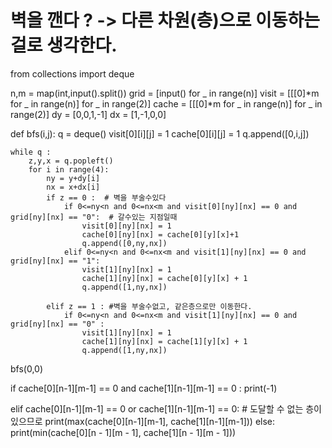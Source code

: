# 벽을 깬다 ? -> 다른 차원(층)으로 이동하는걸로 생각한다.

from collections import deque

n,m = map(int,input().split())
grid = [input() for _ in range(n)]
visit = [[[0]*m for _ in range(n)] for _ in range(2)]
cache = [[[0]*m for _ in range(n)] for _ in range(2)]
dy = [0,0,1,-1]
dx = [1,-1,0,0]

def bfs(i,j):
    q = deque()
    visit[0][i][j] = 1
    cache[0][i][j] = 1
    q.append([0,i,j])

    while q :
        z,y,x = q.popleft()
        for i in range(4):
            ny = y+dy[i]
            nx = x+dx[i]
            if z == 0 :  # 벽을 부술수있다
                if 0<=ny<n and 0<=nx<m and visit[0][ny][nx] == 0 and grid[ny][nx] == "0":  # 갈수있는 지점일때
                    visit[0][ny][nx] = 1
                    cache[0][ny][nx] = cache[0][y][x]+1
                    q.append([0,ny,nx])
                elif 0<=ny<n and 0<=nx<m and visit[1][ny][nx] == 0 and grid[ny][nx] == "1":
                    visit[1][ny][nx] = 1
                    cache[1][ny][nx] = cache[0][y][x] + 1
                    q.append([1,ny,nx])

            elif z == 1 : #벽을 부술수없고, 같은층으로만 이동한다.
                if 0<=ny<n and 0<=nx<m and visit[1][ny][nx] == 0 and grid[ny][nx] == "0" :
                    visit[1][ny][nx] = 1
                    cache[1][ny][nx] = cache[1][y][x] + 1
                    q.append([1,ny,nx])

bfs(0,0)

if cache[0][n-1][m-1] == 0 and cache[1][n-1][m-1] == 0 :
    print(-1)

elif cache[0][n-1][m-1] == 0 or cache[1][n-1][m-1] == 0: # 도달할 수 없는 층이 있으므로
    print(max(cache[0][n-1][m-1], cache[1][n-1][m-1]))
else:
    print(min(cache[0][n - 1][m - 1], cache[1][n - 1][m - 1]))
